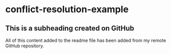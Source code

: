 # conflict-resolution-example

## This is a subheading created on GitHub

 All of this content added to the readme file has been added from my remote GitHub repository.
